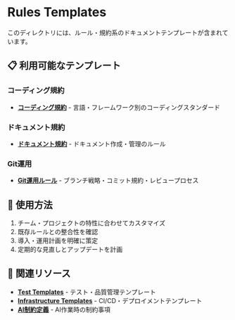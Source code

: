 # Rules Templates

このディレクトリには、ルール・規約系のドキュメントテンプレートが含まれています。

## 📋 利用可能なテンプレート

### コーディング規約
- **[コーディング規約](./coding-standard.md)** - 言語・フレームワーク別のコーディングスタンダード

### ドキュメント規約
- **[ドキュメント規約](./documentation-rules.md)** - ドキュメント作成・管理のルール

### Git運用
- **[Git運用ルール](./git-workflow.md)** - ブランチ戦略・コミット規約・レビュープロセス

## 🚀 使用方法

1. チーム・プロジェクトの特性に合わせてカスタマイズ
2. 既存ルールとの整合性を確認
3. 導入・運用計画を明確に策定
4. 定期的な見直しとアップデートを計画

## 🔗 関連リソース

- **[Test Templates](../test/)** - テスト・品質管理テンプレート
- **[Infrastructure Templates](../infrastructure/)** - CI/CD・デプロイメントテンプレート
- **[AI制約定義](../../ai-constraints.yaml)** - AI作業時の制約事項
